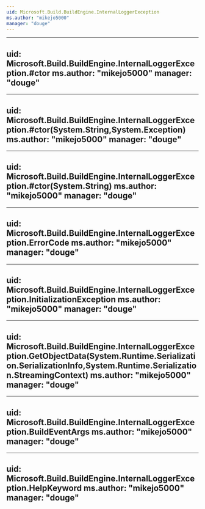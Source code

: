 ```yaml
---
uid: Microsoft.Build.BuildEngine.InternalLoggerException
ms.author: "mikejo5000"
manager: "douge"
---
```


---
uid: Microsoft.Build.BuildEngine.InternalLoggerException.#ctor
ms.author: "mikejo5000"
manager: "douge"
---

---
uid: Microsoft.Build.BuildEngine.InternalLoggerException.#ctor(System.String,System.Exception)
ms.author: "mikejo5000"
manager: "douge"
---

---
uid: Microsoft.Build.BuildEngine.InternalLoggerException.#ctor(System.String)
ms.author: "mikejo5000"
manager: "douge"
---

---
uid: Microsoft.Build.BuildEngine.InternalLoggerException.ErrorCode
ms.author: "mikejo5000"
manager: "douge"
---

---
uid: Microsoft.Build.BuildEngine.InternalLoggerException.InitializationException
ms.author: "mikejo5000"
manager: "douge"
---

---
uid: Microsoft.Build.BuildEngine.InternalLoggerException.GetObjectData(System.Runtime.Serialization.SerializationInfo,System.Runtime.Serialization.StreamingContext)
ms.author: "mikejo5000"
manager: "douge"
---

---
uid: Microsoft.Build.BuildEngine.InternalLoggerException.BuildEventArgs
ms.author: "mikejo5000"
manager: "douge"
---

---
uid: Microsoft.Build.BuildEngine.InternalLoggerException.HelpKeyword
ms.author: "mikejo5000"
manager: "douge"
---
